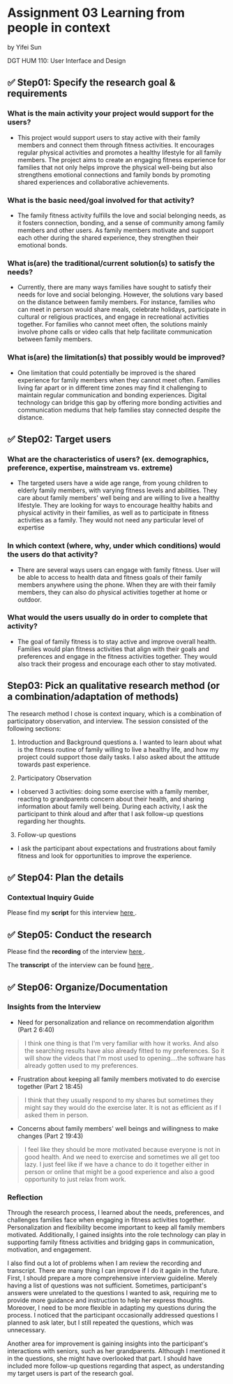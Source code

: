 # Assignment 03 Learning from people in context
by Yifei Sun

DGT HUM 110: User Interface and Design

## ✅ Step01: Specify the research goal & requirements
### What is the main activity your project would support for the users?

- This project would support users to stay active with their family members and connect them through fitness activities. It encourages regular physical activities and promotes a healthy lifestyle for all family members. The project aims to create an engaging fitness experience for families that not only helps improve the physical well-being but also strengthens emotional connections and family bonds by promoting shared experiences and collaborative achievements.

### What is the basic need/goal involved for that activity?
- The family fitness activity fulfills the love and social belonging needs, as it fosters connection, bonding, and a sense of community among family members and other users. As family members motivate and support each other during the shared experience, they strengthen their emotional bonds. 

### What is(are) the traditional/current solution(s) to satisfy the needs?
- Currently, there are many ways families have sought to satisfy their needs for love and social belonging. However, the solutions vary based on the distance between family members. For instance, families who can meet in person would share meals, celebrate holidays, participate in cultural or religious practices, and engage in recreational activities together. For families who cannot meet often, the solutions mainly involve phone calls or video calls that help facilitate communication between family members.

### What is(are) the limitation(s) that possibly would be improved?
- One limitation that could potentially be improved is the shared experience for family members when they cannot meet often. Families living far apart or in different time zones may find it challenging to maintain regular communication and bonding experiences. Digital technology can bridge this gap by offering more bonding activities and communication mediums that help families stay connected despite the distance.


## ✅ Step02: Target users

### What are the characteristics of users? (ex. demographics, preference, expertise, mainstream vs. extreme) 
- The targeted users have a wide age range, from young children to elderly family members, with varying fitness levels and abilities. They care about family members' well being and are willing to live a healthy lifestyle. They are looking for ways to encourage healthy habits and physical activity in their families, as well as to participate in fitness activities as a family. They would not need any particular level of expertise

### In which context (where, why, under which conditions) would the users do that activity? 
- There are several ways users can engage with family fitness. User will be able to access to health data and fitness goals of their family members anywhere using the phone. When they are with their family members, they can also do physical activities together at home or outdoor.

### What would the users usually do in order to complete that activity? 
- The goal of family fitness is to stay active and improve overall health. Families would plan fitness activities that align with their goals and preferences and engage in the fitness activities together. They would also track their progess and encourage each other to stay motivated.


## Step03: Pick an qualitative research method (or a combination/adaptation of methods) 

The research method I chose is context inquary, which is a combination of participatory observation, and interview.
The session consisted of the following sections:

1. Introduction and Background questions a. I wanted to learn about what is the fitness routine of family willing to live a healthy life, and how my project could support those daily tasks. I also asked about the attitude towards past experience.

2. Participatory Observation

- I observed 3 activities: doing some exercise with a family member, reacting to grandparents concern about their health, and sharing information about family well being. During each activity, I ask the participant to think aloud and after that I ask follow-up questions regarding her thoughts.

3. Follow-up questions

- I ask the participant about expectations and frustrations about family fitness and look for opportunities to improve the experience.


## ✅ Step04: Plan the details

### Contextual Inquiry Guide

Please find my **script** for this interview <a href = "https://docs.google.com/document/d/1bbDS_UHfSXhyatYSk7SmhgSO22o3Gw_QU-vkkKvKc2Y/edit?usp=sharing"> here </a>.

## ✅ Step05: Conduct the research

Please find the **recording** of the interview  <a href = "https://youtu.be/Bl8qYmRjhtU"> here </a>.

The **transcript** of the interview can be found <a href = "https://docs.google.com/document/d/1Y2VLet57rcx5re96Wkx-A6_y3no6mHT4o9GR2Z0M2ps/edit?usp=sharing"> here </a>.

## ✅ Step06: Organize/Documentation

### Insights from the Interview
- Need for personalization and reliance on recommendation algorithm (Part 2 6:40)
> I think one thing is that I'm very familiar with how it works. And also the searching results have also already fitted to my preferences. So it will show the videos that I'm most used to opening....the software has already gotten used to my preferences.

- Frustration about keeping all family members motivated to do exercise together (Part 2 18:45)
> I think that they usually respond to my shares but sometimes they might say they would do the exercise later. It is not as efficient as if I asked them in person.

- Concerns about family members' well beings and willingness to make changes (Part 2 19:43)
> I feel like they should be more motivated because everyone is not in good health. And we need to exercise and sometimes we all get too lazy. I just feel like if we have a chance to do it together either in person or online that might be a good experience and also a good opportunity to just relax from work.


### Reflection
Through the research process, I learned about the needs, preferences, and challenges families face when engaging in fitness activities together. Personalization and flexibility become important to keep all family members motivated. Additionally, I gained insights into the role technology can play in supporting family fitness activities and bridging gaps in communication, motivation, and engagement.

I also find out a lot of problems when I am review the recording and transcript. There are many thing I can improve if I do it again in the future. First, I should prepare a more comprehensive interview guideline. Merely having a list of questions was not sufficient. Sometimes, participant's answers were unrelated to the questions I wanted to ask, requiring me to provide more guidance and instruction to help her express thoughts. Moreover, I need to be more flexible in adapting my questions during the process. I noticed that the participant occasionally addressed questions I planned to ask later, but I still repeated the questions, which was unnecessary.

Another area for improvement is gaining insights into the participant's interactions with seniors, such as her grandparents. Although I mentioned it in the questions, she might have overlooked that part. I should have included more follow-up questions regarding that aspect, as understanding my target users is part of the research goal.




